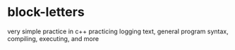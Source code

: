 # block-letters
very simple practice in c++ practicing logging text, general program syntax, compiling, executing, and more
